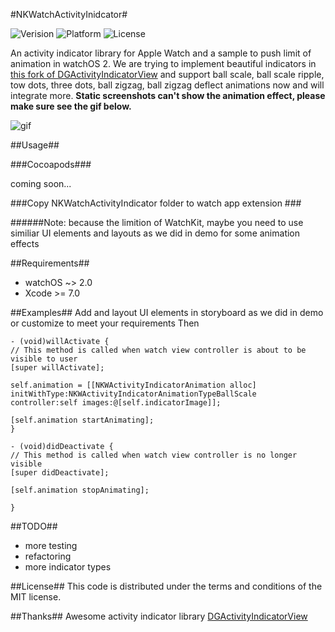 #NKWatchActivityInidcator#

![Verision](https://img.shields.io/badge/pod-v0.1.0-blue.svg)
![Platform](https://img.shields.io/badge/platform-watchOS-ff69b4.svg)
![License](https://img.shields.io/badge/license-MIT-blue.svg)

An activity indicator library for Apple Watch and a sample to push limit of animation in watchOS 2. We are trying to implement beautiful indicators in [this fork of DGActivityIndicatorView](https://github.com/ninjaprox/DGActivityIndicatorView) and support ball scale, ball scale ripple, tow dots, three dots, ball zigzag, ball zigzag deflect animations now and will integrate more.
**Static screenshots can't show the animation effect, please make sure see the gif below.**

![gif](https://db.tt/UAWEZ1AF)

##Usage##

###Cocoapods###

coming soon...

###Copy NKWatchActivityIndicator folder to watch app extension ###

######Note: because the limition of WatchKit, maybe you need to use similiar UI elements and layouts as we did in demo for some animation effects

##Requirements##
* watchOS ~> 2.0
* Xcode >= 7.0

##Examples##
Add and layout UI elements in storyboard as we did in demo or customize to meet your requirements
Then 
   
    - (void)willActivate {
    // This method is called when watch view controller is about to be visible to user
    [super willActivate];
    
    self.animation = [[NKWActivityIndicatorAnimation alloc] initWithType:NKWActivityIndicatorAnimationTypeBallScale controller:self images:@[self.indicatorImage]];
    
    [self.animation startAnimating];
    }

    - (void)didDeactivate {
    // This method is called when watch view controller is no longer visible
    [super didDeactivate];
    
    [self.animation stopAnimating];

    }


##TODO##
* more testing
* refactoring
* more indicator types

##License##
This code is distributed under the terms and conditions of the MIT license.

##Thanks##
Awesome activity indicator library [DGActivityIndicatorView](https://github.com/ninjaprox/DGActivityIndicatorView)